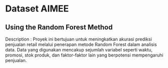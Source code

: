 # Dataset AIMEE
## Using the Random Forest Method 
Description :
Proyek ini bertujuan untuk meningkatkan akurasi prediksi penjualan retail melalui penerapan metode Random Forest dalam analisis data. Data yang digunakan mencakup sejumlah variabel seperti waktu, promosi, stok produk, dan faktor-faktor lain yang berpotensi mempengaruhi penjualan.
